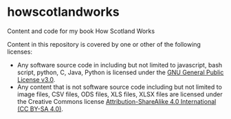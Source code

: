 # howscotlandworks
Content and code for my book How Scotland Works

Content in this repository is covered by one or other of the following licenses:

- Any software source code in including but not limited to javascript, bash script, python, C, Java, Python is licensed under the [GNU General Public License v3.0](https://www.gnu.org/licenses/gpl-3.0.en.html).
- Any content that is not software source code including but not limited to image files, CSV files, ODS files, XLS files, XLSX files are licensed under the Creative Commons license [Attribution-ShareAlike 4.0 International (CC BY-SA 4.0)](https://creativecommons.org/licenses/by-sa/4.0/). 
